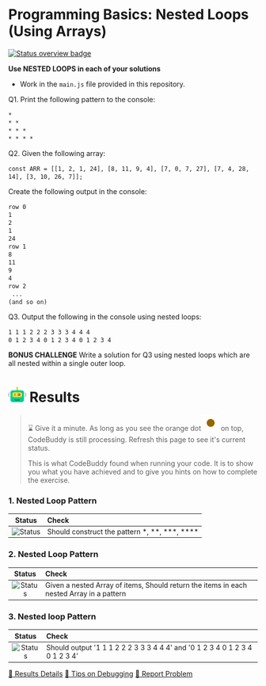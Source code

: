 # Programming Basics: Nested Loops (Using Arrays)
[![Status overview badge](../../blob/badges/.github/badges/main/badge.svg)](#-results)


**Use NESTED LOOPS in each of your solutions**

* Work in the `main.js` file provided in this repository.

Q1. Print the following pattern to the console:  
```
*
* *  
* * *  
* * * *  
```
Q2. Given the following array: 
```
const ARR = [[1, 2, 1, 24], [8, 11, 9, 4], [7, 0, 7, 27], [7, 4, 28, 14], [3, 10, 26, 7]];
```
Create the following output in the console: 
```
row 0 
1 
2 
1
24
row 1
8 
11 
9
4
row 2
 ...
(and so on)
```

Q3. Output the following in the console using nested loops: 
```
1 1 1 2 2 2 3 3 3 4 4 4
0 1 2 3 4 0 1 2 3 4 0 1 2 3 4
```

**BONUS CHALLENGE**
Write a solution for Q3 using nested loops which are all nested within a single outer loop.

[//]: # (autograding info start)
# <img src="https://github.com/DCI-EdTech/autograding-setup/raw/main/assets/bot-large.svg" alt="" data-canonical-src="https://github.com/DCI-EdTech/autograding-setup/raw/main/assets/bot-large.svg" height="31" /> Results
> ⌛ Give it a minute. As long as you see the orange dot ![processing](https://raw.githubusercontent.com/DCI-EdTech/autograding-setup/main/assets/processing.svg) on top, CodeBuddy is still processing. Refresh this page to see it's current status.
>
> This is what CodeBuddy found when running your code. It is to show you what you have achieved and to give you hints on how to complete the exercise.


### 1. Nested Loop Pattern

|                 Status                  | Check                                                                                    |
| :-------------------------------------: | :--------------------------------------------------------------------------------------- |
| ![Status](../../blob/badges/.github/badges/main/status0.svg) | Should construct the pattern *, **, ***, ****  |

### 2. Nested Loop Pattern

|                 Status                  | Check                                                                                    |
| :-------------------------------------: | :--------------------------------------------------------------------------------------- |
| ![Status](../../blob/badges/.github/badges/main/status1.svg) | Given a nested Array of items, Should return the items in each nested Array in a pattern |

### 3. Nested loop Pattern

|                 Status                  | Check                                                                                    |
| :-------------------------------------: | :--------------------------------------------------------------------------------------- |
| ![Status](../../blob/badges/.github/badges/main/status2.svg) | Should output '1 1 1 2 2 2 3 3 3 4 4 4' and '0 1 2 3 4 0 1 2 3 4 0 1 2 3 4'  |



[🔬 Results Details](../../actions)
[🐞 Tips on Debugging](https://github.com/DCI-EdTech/autograding-setup/wiki/How-to-work-with-CodeBuddy)
[📢 Report Problem](https://docs.google.com/forms/d/e/1FAIpQLSfS8wPh6bCMTLF2wmjiE5_UhPiOEnubEwwPLN_M8zTCjx5qbg/viewform?usp=pp_url&entry.652569746=PB-arrays-nested-loops)


[//]: # (autograding info end)